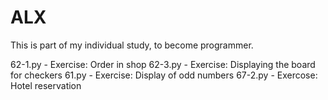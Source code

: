 # ALX
This is part of my individual study, to become programmer.

62-1.py - Exercise: Order in shop
62-3.py - Exercise: Displaying the board for checkers
61.py   - Exercise: Display of odd numbers
67-2.py - Exercose: Hotel reservation
